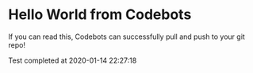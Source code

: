 # Hello World from Codebots

If you can read this, Codebots can successfully pull and push to your git repo!

Test completed at 2020-01-14 22:27:18